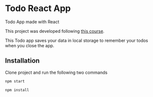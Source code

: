 # Todo React App
Todo App made with React

This project was developed following [this course](https://platzi.com/clases/react).

This Todo app saves your data in local storage to remember your todos when you close the app.

## Installation

Clone project and run the following two commands

```bash
npm start 
```
```bash
npm install
```
